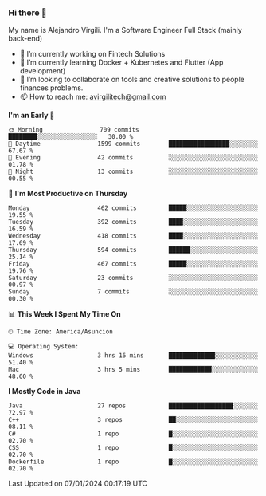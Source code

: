 ### Hi there 👋

My name is Alejandro Virgili. I'm a Software Engineer Full Stack (mainly back-end)


- 🔭 I’m currently working on Fintech Solutions
- 🌱 I’m currently learning Docker + Kubernetes and Flutter (App development)
- 👯 I’m looking to collaborate on tools and creative solutions to people finances problems.
- 📫 How to reach me: avirgilitech@gmail.com
  
<!--START_SECTION:waka-->
**I'm an Early 🐤** 

```text
🌞 Morning                709 commits         ████████░░░░░░░░░░░░░░░░░   30.00 % 
🌆 Daytime                1599 commits        █████████████████░░░░░░░░   67.67 % 
🌃 Evening                42 commits          ░░░░░░░░░░░░░░░░░░░░░░░░░   01.78 % 
🌙 Night                  13 commits          ░░░░░░░░░░░░░░░░░░░░░░░░░   00.55 % 
```
📅 **I'm Most Productive on Thursday** 

```text
Monday                   462 commits         █████░░░░░░░░░░░░░░░░░░░░   19.55 % 
Tuesday                  392 commits         ████░░░░░░░░░░░░░░░░░░░░░   16.59 % 
Wednesday                418 commits         ████░░░░░░░░░░░░░░░░░░░░░   17.69 % 
Thursday                 594 commits         ██████░░░░░░░░░░░░░░░░░░░   25.14 % 
Friday                   467 commits         █████░░░░░░░░░░░░░░░░░░░░   19.76 % 
Saturday                 23 commits          ░░░░░░░░░░░░░░░░░░░░░░░░░   00.97 % 
Sunday                   7 commits           ░░░░░░░░░░░░░░░░░░░░░░░░░   00.30 % 
```


📊 **This Week I Spent My Time On** 

```text
🕑︎ Time Zone: America/Asuncion

💻 Operating System: 
Windows                  3 hrs 16 mins       █████████████░░░░░░░░░░░░   51.40 % 
Mac                      3 hrs 5 mins        ████████████░░░░░░░░░░░░░   48.60 % 
```

**I Mostly Code in Java** 

```text
Java                     27 repos            ██████████████████░░░░░░░   72.97 % 
C++                      3 repos             ██░░░░░░░░░░░░░░░░░░░░░░░   08.11 % 
C#                       1 repo              █░░░░░░░░░░░░░░░░░░░░░░░░   02.70 % 
CSS                      1 repo              █░░░░░░░░░░░░░░░░░░░░░░░░   02.70 % 
Dockerfile               1 repo              █░░░░░░░░░░░░░░░░░░░░░░░░   02.70 % 
```




 Last Updated on 07/01/2024 00:17:19 UTC
<!--END_SECTION:waka-->
